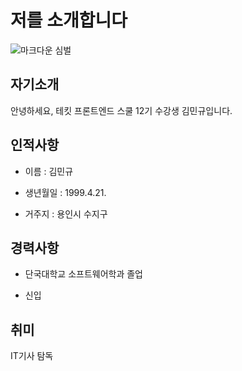 # 저를 소개합니다

![마크다운 심벌]()

## 자기소개

안녕하세요, 테킷 프론트엔드 스쿨 12기 수강생 김민규입니다.

## 인적사항

- 이름 : 김민규

- 생년월일 : 1999.4.21.

- 거주지 : 용인시 수지구

## 경력사항

- 단국대학교 소프트웨어학과 졸업

- 신입

## 취미

IT기사 탐독
